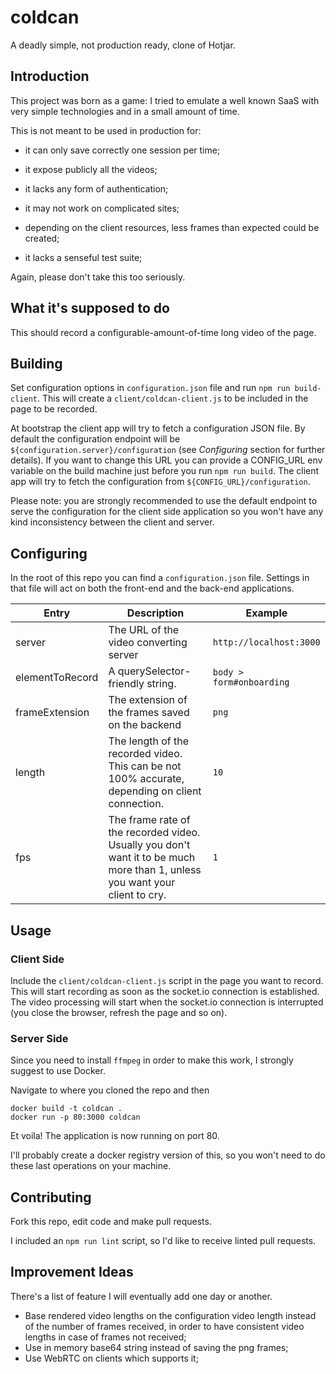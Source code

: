 # coldcan #

A deadly simple, not production ready, clone of Hotjar.

## Introduction ##

This project was born as a game: I tried to emulate a well known SaaS
with very simple technologies and in a small amount of time. 

This is not meant to be used in production for:

 - it can only save correctly one session per time;

 - it expose publicly all the videos;

 - it lacks any form of authentication;

 - it may not work on complicated sites;

 - depending on the client resources, less frames than expected could be created; 
 
 - it lacks a senseful test suite;

Again, please don't take this too seriously.

## What it's supposed to do ##

This should record a configurable-amount-of-time long video of the page. 

## Building ##

Set configuration options in `configuration.json` file and run `npm run build-client`. 
This will create a `client/coldcan-client.js` to be included in the page to be recorded. 

At bootstrap the client app will try to fetch a configuration JSON file. 
By default the configuration endpoint will be `${configuration.server}/configuration` 
(see _Configuring_ section for further details).
If you want to change this URL you can provide a CONFIG_URL env variable on the build
machine just before you run `npm run build`. The client app will try to fetch 
the configuration from `${CONFIG_URL}/configuration`. 

Please note: you are strongly recommended to use the default endpoint to serve the configuration 
for the client side application so you won't have any kind inconsistency between the client and server. 

## Configuring ##

In the root of this repo you can find a `configuration.json` file. Settings in that file will act on
both the front-end and the back-end applications.

| Entry           | Description                                                                                                                 | Example                  |
|-----------------|-----------------------------------------------------------------------------------------------------------------------------|--------------------------|
| server          | The URL of the video converting server                                                                                      | `http://localhost:3000`  |
| elementToRecord | A querySelector-friendly string.                                                                                            | `body > form#onboarding` |
| frameExtension  | The extension of the frames saved on the backend                                                                            | `png`                    |
| length          | The length of the recorded video. This can be not 100% accurate, depending on client connection.                            | `10`                     |
| fps             | The frame rate of the recorded video. Usually you don't want it to be much more than 1, unless you want your client to cry. | `1`                      |

## Usage ## 

### Client Side ###

Include the `client/coldcan-client.js` script in the page you want to record.
This will start recording as soon as the socket.io connection is established.
The video processing will start when the socket.io connection is interrupted 
(you close the browser, refresh the page and so on).

### Server Side ###

Since you need to install `ffmpeg` in order to make this work, I strongly suggest 
to use Docker.

Navigate to where you cloned the repo and then

    docker build -t coldcan .
    docker run -p 80:3000 coldcan

Et voila! The application is now running on port 80.

I'll probably create a docker registry version of this, so you won't need to do 
these last operations on your machine.

## Contributing ##

Fork this repo, edit code and make pull requests.

I included an `npm run lint` script, so I'd like to receive linted pull requests. 


## Improvement Ideas ##

There's a list of feature I will eventually add one day or another.

- Base rendered video lengths on the configuration video length instead of the number of frames received, in order to have consistent video lengths in case of frames not received;
- Use in memory base64 string instead of saving the png frames;
- Use WebRTC on clients which supports it;
